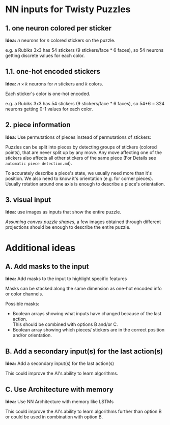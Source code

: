 # NN inputs for Twisty Puzzles

## 1. one neuron colored per sticker
**Idea:** $n$ neurons for $n$ colored stickers on the puzzle.

e.g. a Rubiks 3x3 has 54 stickers (9 stickers/face * 6 faces), so 54 neurons getting discrete values for each color.

## 1.1. one-hot encoded stickers
**Idea:** $n \times k$ neurons for $n$ stickers and $k$ colors.

Each sticker's color is one-hot encoded.

e.g. a Rubiks 3x3 has 54 stickers (9 stickers/face * 6 faces), so 54*6 = 324 neurons getting 0-1 values for each color.

## 2. piece information
**Idea:** Use permutations of pieces instead of permutations of stickers:

Puzzles can be split into pieces by detecting groups of stickers (colored points), that are never split up by any move. Any move affecting one of the stickers also affects all other stickers of the same piece (For Details see `automatic piece detection.md`).

To accurately describe a piece's state, we usually need more than it's position. We also need to know it's orientation (e.g. for corner pieces). Usually rotation around one axis is enough to describe a piece's orientation.

## 3. visual input
**Idea:** use images as inputs that show the entire puzzle.

_Assuming convex puzzle shapes_, a few images obtained through different projections should be enough to describe the entire puzzle.

# Additional ideas

## A. Add masks to the input
**Idea:** Add masks to the input to highlight specific features

Masks can be stacked along the same dimension as one-hot encoded info or color channels.

Possible masks:
- Boolean arrays showing what inputs have changed because of the last action.  
  This should be combined with options B and/or C.
- Boolean array showing which pieces/ stickers are in the correct position and/or orientation.


## B. Add a secondary input(s) for the last action(s)
**Idea:** Add a secondary input(s) for the last action(s)

This could improve the AI's ability to learn algorithms.

## C. Use Architecture with memory
**Idea:** Use NN Architecture with memory like LSTMs

This could improve the AI's ability to learn algorithms further than option B or could be used in combination with option B.
